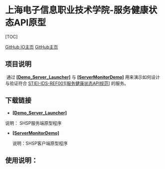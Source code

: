 # 上海电子信息职业技术学院-服务健康状态API原型

[TOC]

[GitHub IO主页]([https://sonicdx.github.io/SHSP_STIEI_PrototypeDemo/)
[GitHub主页](https://github.com/sonicdx/SHSP_STIEI_PrototypeDemo/)

## 项目说明

​	通过 [**[Demo_Server_Launcher]**](https://github.com/sonicdx/SHSP_STIEI_PrototypeDemo/raw/master/Demo_Server_Launcher.7z) 与 [**[ServerMonitorDemo]**](https://github.com/sonicdx/SHSP_STIEI_PrototypeDemo/raw/master/ServerMonitorDemo.7z)  用来演示如何设计与验证符合 [STIEI-IDS-REF001[服务健康状态API规范]](https://sonicdx.github.io/STIEI_IDS_Documents/pages/STIEI-IDS-REF001.html) 的服务。

## 下载链接

+  [**[Demo_Server_Launcher]**](https://github.com/sonicdx/SHSP_STIEI_PrototypeDemo/raw/master/Demo_Server_Launcher.7z) 

  说明： SHSP服务端原型程序

+ [**[ServerMonitorDemo]**](https://github.com/sonicdx/SHSP_STIEI_PrototypeDemo/raw/master/ServerMonitorDemo.7z)

  说明：SHSP客户端原型程序

## 使用说明：